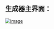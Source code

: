 ## 生成器主界面：
[![image](https://img.17carat.cn/2024/04/createfile.png "image")](https://img.17carat.cn/2024/04/createfile.png "image")


